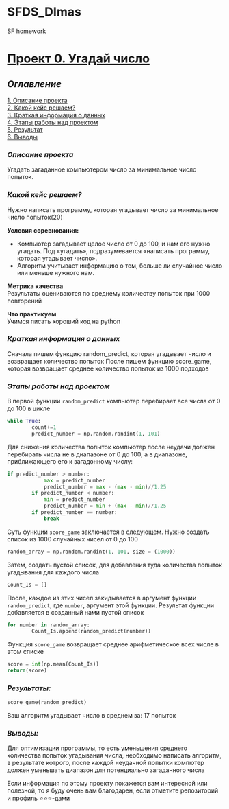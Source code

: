 # SFDS_DImas
SF homework
# [**Проект 0. Угадай число**](https://github.com/D1masikk/SFDS_DImas/blob/main/game_v3.py)

## *Оглавление*  
[1. Описание проекта](.README.md#Описание-проекта)  
[2. Какой кейс решаем?](.README.md#Какой-кейс-решаем)  
[3. Краткая информация о данных](.README.md#Краткая-информация-о-данных)  
[4. Этапы работы над проектом](.README.md#Этапы-работы-над-проектом)  
[5. Результат](.README.md#Результат)    
[6. Выводы](.README.md#Выводы) 

### *Описание проекта*    
Угадать загаданное компьютером число за минимальное число попыток.




### *Какой кейс решаем?*    
Нужно написать программу, которая угадывает число за минимальное число попыток(20)

**Условия соревнования:**  
- Компьютер загадывает целое число от 0 до 100, и нам его нужно угадать. Под «угадать», подразумевается «написать программу, которая угадывает число».
- Алгоритм учитывает информацию о том, больше ли случайное число или меньше нужного нам.

**Метрика качества**     
Результаты оцениваются по среднему количеству попыток при 1000 повторений

**Что практикуем**     
Учимся писать хороший код на python


### *Краткая информация о данных*
Сначала пишем функцию random_predict, которая угадывает число и возвращает количество попыток
После пишем функцию score_game, которая возвращает среднее количество попыток из 1000 подходов
  



### *Этапы работы над проектом*
В первой функции `random_predict` компьютер перебирает все числа от 0 до 100 в цикле 
```Python
while True:     
        count+=1
        predict_number = np.random.randint(1, 101)
```
Для снижения количества попыток компьютер после неудачи должен перебирать числа не в диапазоне от 0 до 100, а в диапазоне, приближающего его к загадонному числу:
```Python
if predict_number > number:
            max = predict_number
            predict_number = max - (max - min)//1.25 
        if predict_number < number:
            min = predict_number
            predict_number = min + (max - min)//1.25 
        if predict_number == number:
            break
```
Суть функции `score_game` заключается в следующем. Нужно создать список из 1000 случайных чисел от 0 до 100
```Python
random_array = np.random.randint(1, 101, size = (1000))
```
Затем, создать пустой список, для добавления туда количества попыток угадывания для каждого числа
```Python
Count_Is = []
```
После, каждое из этих чисел закидывается в аргумент функции `random_predict`, где `number`, аргумент этой функции.
Результат функции добавляется в созданный нами пустой список
```Python
for number in random_array:                              
        Count_Is.append(random_predict(number))

```
Функция `score_game` возвращает среднее арифметическое всех числе в этом списке
```Python
score = int(np.mean(Count_Is))
return(score)
```








### *Результаты:*  
```Python
score_game(random_predict)
```
Ваш алгоритм угадывает число в среднем за: 17 попыток




### *Выводы:*  
  Для оптимизации программы, то есть уменьшения среднего количества попыток угадывания числа, необходимо написать алгоритм,
  в результате котрого, после каждой неудачной попытки компютер должен уменьшать диапазон для потенциально загаданного числа




Если информация по этому проекту покажется вам интересной или полезной, то я буду очень вам благодарен, если отметите репозиторий и профиль ⭐️⭐️⭐️-дами
